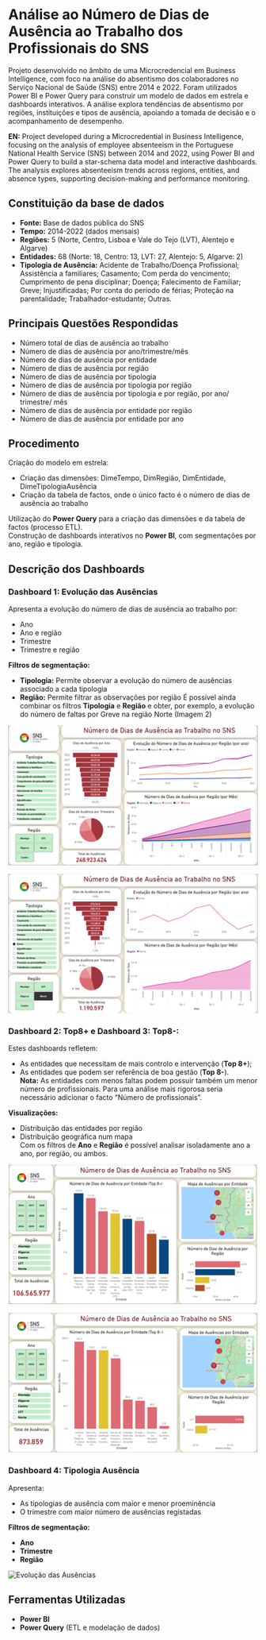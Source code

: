 # Análise ao Número de Dias de Ausência ao Trabalho dos Profissionais do SNS
Projeto desenvolvido no âmbito de uma Microcredencial em Business Intelligence, com foco na análise do absentismo dos colaboradores no Serviço Nacional de Saúde (SNS) entre 2014 e 2022. Foram utilizados Power BI e Power Query para construir um modelo de dados em estrela e dashboards interativos. A análise explora tendências de absentismo por regiões, instituições e tipos de ausência, apoiando a tomada de decisão e o acompanhamento de desempenho.

**EN:** Project developed during a Microcredential in Business Intelligence, focusing on the analysis of employee absenteeism in the Portuguese National Health Service (SNS) between 2014 and 2022, using Power BI and Power Query to build a star-schema data model and interactive dashboards. The analysis explores absenteeism trends across regions, entities, and absence types, supporting decision-making and performance monitoring.

## Constituição da base de dados
- **Fonte:** Base de dados pública do SNS
- **Tempo:** 2014-2022 (dados mensais)
- **Regiões:** 5 (Norte, Centro, Lisboa e Vale do Tejo (LVT), Alentejo e Algarve)
- **Entidades:** 68 (Norte: 18, Centro: 13, LVT: 27, Alentejo: 5, Algarve: 2)
- **Tipologia de Ausência:** Acidente de Trabalho/Doença Profissional; Assistência a familiares; Casamento; Com perda do vencimento; Cumprimento de pena disciplinar; Doença; Falecimento de Familiar; Greve; Injustificadas; Por conta do período de férias; Proteção na parentalidade; Trabalhador-estudante; Outras. 

## Principais Questões Respondidas
- Número total de dias de ausência ao trabalho  
- Número de dias de ausência por ano/trimestre/mês 
- Número de dias de ausência por entidade 
- Número de dias de ausência por região 
- Número de dias de ausência por tipologia 
- Número de dias de ausência por tipologia por região 
- Número de dias de ausência por tipologia e por região, por ano/ trimestre/ mês 
- Número de dias de ausência por entidade por região
- Número de dias de ausência por entidade por ano

## Procedimento
Criação do modelo em estrela:
- Criação das dimensões: DimeTempo, DimRegião, DimEntidade, DimeTipologiaAusência
- Criação da tabela de factos, onde o único facto é o número de dias de ausência ao trabalho

Utilização do **Power Query** para a criação das dimensões e da tabela de factos (processo ETL).  
Construção de dashboards interativos no **Power BI**, com segmentações por ano, região e tipologia.

## Descrição dos Dashboards

### Dashboard 1: Evolução das Ausências
Apresenta a evolução do número de dias de ausência ao trabalho por:
- Ano
- Ano e região
- Trimestre
- Trimestre e região

**Filtros de segmentação:**
- **Tipologia:** Permite observar a evolução do número de ausências associado a cada tipologia
- **Região:** Permite filtrar as observações por região
É possível ainda combinar os filtros **Tipologia** e **Região** e obter, por exemplo, a evolução do número de faltas por Greve na região Norte (Imagem 2)

![Evolução das Ausências](dashboards/Dashboard1_EvoluçãoAusências.png)

![Evolução das Ausências](dashboards/Visualização1_GreveNorte.png)

### Dashboard 2: Top8+ e Dashboard 3: Top8-:
Estes dashboards refletem:
- As entidades que necessitam de mais controlo e intervenção (**Top 8+**);
- As entidades que podem ser referência de boa gestão (**Top 8-**).  
**Nota:** As entidades com menos faltas podem possuir também um menor número de profissionais. Para uma análise mais rigorosa seria necessário adicionar o facto “Número de profissionais”.  

**Visualizações:**
- Distribuição das entidades por região
- Distribuição geográfica num mapa  
Com os filtros de **Ano** e **Região** é possível analisar isoladamente ano a ano, por região, ou ambos.

![Evolução das Ausências](dashboards/Dashboard2_Top8+.png)

![Evolução das Ausências](dashboards/Dashboard3_Top8-.png)


### Dashboard 4: Tipologia Ausência
Apresenta:
- As tipologias de ausência com maior e menor proeminência
- O trimestre com maior número de ausências registadas

**Filtros de segmentação:**
- **Ano**
- **Trimestre**
- **Região**

![Evolução das Ausências](dashboards/Dashboard4_TipologiaAusência.png)

## Ferramentas Utilizadas
- **Power BI**
- **Power Query** (ETL e modelação de dados)
